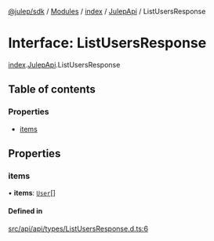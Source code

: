 [@julep/sdk](../README.md) / [Modules](../modules.md) / [index](../modules/index.md) / [JulepApi](../modules/index.JulepApi.md) / ListUsersResponse

# Interface: ListUsersResponse

[index](../modules/index.md).[JulepApi](../modules/index.JulepApi.md).ListUsersResponse

## Table of contents

### Properties

- [items](index.JulepApi.ListUsersResponse.md#items)

## Properties

### items

• **items**: [`User`](index.JulepApi.User.md)[]

#### Defined in

[src/api/api/types/ListUsersResponse.d.ts:6](https://github.com/julep-ai/monorepo/blob/8b1493a/sdks/js/src/api/api/types/ListUsersResponse.d.ts#L6)
